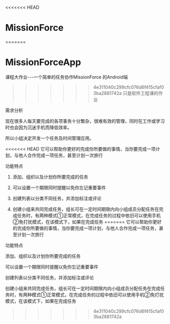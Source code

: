 <<<<<<< HEAD
# MissionForce
=======
# MissionForceApp
课程大作业---一个简单的任务协作MissionForce 的Android端
>>>>>>> 4e311040c299cfc076d6f415cfaf03ba2881742a
只是软件工程课的作业

需求分析

现在很多人每天要完成的各项事务十分繁杂，很难有效的管理，同时在工作或学习时也会因为沉迷手机而降低效率。

所以小组决定开发一个任务及时间管理应用。

<<<<<<< HEAD
它可以帮助你更好的完成你所要做的事情，当你要完成一项计划，与他人合作完成一项任务，甚至计划一次旅行 

功能特点

1.	添加、组织以及计划你所要完成的任务

2.	可以设置一个期限同时提醒以免你忘记重要事件

3.	创建列表以分类不同任务，并添加标注或评论

4.	创建小组来共同完成任务，组长可在一定时间期限内向小组成员分配任务在完成任务时，有两种模式①正常模式，在完成任务的过程中依旧可以使用手机②免打扰模式，在该模式下，如果在完成任务
=======
它可以帮助你更好的完成你所要做的事情，当你要完成一项计划，与他人合作完成一项任务，甚至计划一次旅行

功能特点

添加、组织以及计划你所要完成的任务

可以设置一个期限同时提醒以免你忘记重要事件

创建列表以分类不同任务，并添加标注或评论

创建小组来共同完成任务，组长可在一定时间期限内向小组成员分配任务在完成任务时，有两种模式①正常模式，在完成任务的过程中依旧可以使用手机②免打扰模式，在该模式下，如果在完成任务
>>>>>>> 4e311040c299cfc076d6f415cfaf03ba2881742a
